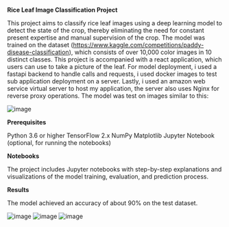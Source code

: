**Rice Leaf Image Classification Project**

This project aims to classify rice leaf images using a deep learning model to detect the state of the crop, 
thereby eliminating the need for constant present expertise and manual supervision of the crop.
The model was trained on the dataset (https://www.kaggle.com/competitions/paddy-disease-classification), 
which consists of over 10,000 color images in 10 distinct classes.
This project is accompanied with a react application, which users can use to take a picture of the leaf.
For model deployment, i used a fastapi backend to handle calls and requests, i used docker images to test sub application deployment on a server.
Lastly, i used an amazon web service virtual server to host my application, the server also uses Nginx for reverse proxy operations.
The model was test on images similar to this:

![image](https://user-images.githubusercontent.com/66518563/214966450-bd2e49f6-ac36-48f9-bc0b-b8b97506c495.png)

**Prerequisites**

Python 3.6 or higher
TensorFlow 2.x
NumPy
Matplotlib
Jupyter Notebook (optional, for running the notebooks)

**Notebooks**

The project includes Jupyter notebooks with step-by-step explanations and visualizations of the model training, evaluation, and prediction process.

**Results**

The model achieved an accuracy of about 90% on the test dataset.

![image](https://user-images.githubusercontent.com/66518563/214966510-c6174877-26f1-4a52-9262-1096eda821a1.png)
![image](https://user-images.githubusercontent.com/66518563/214966622-87e65a9d-6ad9-472d-9f1f-c28bc69a01ac.png)
![image](https://user-images.githubusercontent.com/66518563/214965977-93afd086-328f-4e24-a919-65c7e4b58bd5.png)


